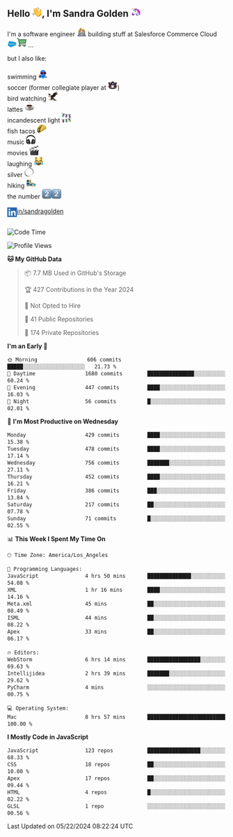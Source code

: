 ## Hello <img src="./static/emoji/wave.png" width="22" />, I'm Sandra Golden <img src="./static/emoji/unicorn-face.png" width="22" />

I'm a software engineer <img src="./static/emoji/female-technologist.png" width="22" /> building stuff at Salesforce Commerce Cloud <img src="./static/emoji/salesforce.png" width="22" /><img src="./static/emoji/commerce-cloud.png" width="22" />&nbsp;...

but I also like:<br/><br/>
swimming <img alt="swimming" src="./static/emoji/keep-swimming.png" width="22" /><br/>
soccer  (former collegiate player at <img src="./static/emoji/auburn.png" width="22" />)<br/>
bird watching <img src="./static/emoji/eagle.png" width="22" /><br/>
lattes <img src="./static/emoji/coffee.png" width="22" /><br/>
incandescent light <img src="./static/emoji/lights.png" width="22" /><br/>
fish tacos <img src="./static/emoji/taco.png" width="22" /><br/>
music <img src="./static/emoji/headphones.png" width="22" /><br/>
movies <img src="./static/emoji/movie-clapper.png" width="22" /><br/>
laughing <img src="./static/emoji/joy-cat.png" width="22" /><br/>
silver <img src="./static/emoji/silver-hoop.png" width="22" /><br/>
hiking <img src="./static/emoji/hiker.png" width="22" /><br/>
the number <img src="./static/emoji/two.png" width="22" /><img src="./static/emoji/two.png" width="22" />
<br/><br/>
<img align="left" alt="Sandra Golden | LinkedIn" width="22px" src="./static/emoji/linkedin.png" /> <a href="https://www.linkedin.com/in/sandragolden/">in/sandragolden</a>
<br/><br/>
<!--START_SECTION:waka-->
![Code Time](http://img.shields.io/badge/Code%20Time-398%20hrs%2037%20mins-blue)

![Profile Views](http://img.shields.io/badge/Profile%20Views-0-blue)

**🐱 My GitHub Data** 

> 📦 7.7 MB Used in GitHub's Storage 
 > 
> 🏆 427 Contributions in the Year 2024
 > 
> 🚫 Not Opted to Hire
 > 
> 📜 41 Public Repositories 
 > 
> 🔑 174 Private Repositories 
 > 
**I'm an Early 🐤** 

```text
🌞 Morning                606 commits         █████░░░░░░░░░░░░░░░░░░░░   21.73 % 
🌆 Daytime                1680 commits        ███████████████░░░░░░░░░░   60.24 % 
🌃 Evening                447 commits         ████░░░░░░░░░░░░░░░░░░░░░   16.03 % 
🌙 Night                  56 commits          █░░░░░░░░░░░░░░░░░░░░░░░░   02.01 % 
```
📅 **I'm Most Productive on Wednesday** 

```text
Monday                   429 commits         ████░░░░░░░░░░░░░░░░░░░░░   15.38 % 
Tuesday                  478 commits         ████░░░░░░░░░░░░░░░░░░░░░   17.14 % 
Wednesday                756 commits         ███████░░░░░░░░░░░░░░░░░░   27.11 % 
Thursday                 452 commits         ████░░░░░░░░░░░░░░░░░░░░░   16.21 % 
Friday                   386 commits         ███░░░░░░░░░░░░░░░░░░░░░░   13.84 % 
Saturday                 217 commits         ██░░░░░░░░░░░░░░░░░░░░░░░   07.78 % 
Sunday                   71 commits          █░░░░░░░░░░░░░░░░░░░░░░░░   02.55 % 
```


📊 **This Week I Spent My Time On** 

```text
🕑︎ Time Zone: America/Los_Angeles

💬 Programming Languages: 
JavaScript               4 hrs 50 mins       ██████████████░░░░░░░░░░░   54.08 % 
XML                      1 hr 16 mins        ████░░░░░░░░░░░░░░░░░░░░░   14.16 % 
Meta.xml                 45 mins             ██░░░░░░░░░░░░░░░░░░░░░░░   08.49 % 
ISML                     44 mins             ██░░░░░░░░░░░░░░░░░░░░░░░   08.22 % 
Apex                     33 mins             ██░░░░░░░░░░░░░░░░░░░░░░░   06.17 % 

🔥 Editors: 
WebStorm                 6 hrs 14 mins       █████████████████░░░░░░░░   69.63 % 
Intellijidea             2 hrs 39 mins       ███████░░░░░░░░░░░░░░░░░░   29.62 % 
PyCharm                  4 mins              ░░░░░░░░░░░░░░░░░░░░░░░░░   00.75 % 

💻 Operating System: 
Mac                      8 hrs 57 mins       █████████████████████████   100.00 % 
```

**I Mostly Code in JavaScript** 

```text
JavaScript               123 repos           █████████████████░░░░░░░░   68.33 % 
CSS                      18 repos            ██░░░░░░░░░░░░░░░░░░░░░░░   10.00 % 
Apex                     17 repos            ██░░░░░░░░░░░░░░░░░░░░░░░   09.44 % 
HTML                     4 repos             █░░░░░░░░░░░░░░░░░░░░░░░░   02.22 % 
GLSL                     1 repo              ░░░░░░░░░░░░░░░░░░░░░░░░░   00.56 % 
```




 Last Updated on 05/22/2024 08:22:24 UTC
<!--END_SECTION:waka-->
